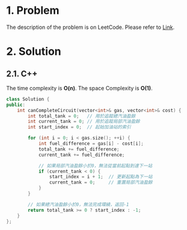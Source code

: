 # 1. Problem

The description of the problem is on LeetCode. Please refer to [Link](https://leetcode.com/problems/gas-station/).

# 2. Solution

## 2.1. C++

The time complexity is **O(n)**. The space Complexity is **O(1)**.

```cpp
class Solution {
public:
    int canCompleteCircuit(vector<int>& gas, vector<int>& cost) {
        int total_tank = 0;   // 用於追蹤總汽油盈餘
        int current_tank = 0; // 用於追蹤局部汽油盈餘
        int start_index = 0;  // 起始加油站的索引

        for (int i = 0; i < gas.size(); ++i) {
            int fuel_difference = gas[i] - cost[i];
            total_tank += fuel_difference;
            current_tank += fuel_difference;

            // 如果局部汽油盈餘小於0，無法從當前起點到達下一站
            if (current_tank < 0) {
                start_index = i + 1;  // 更新起點為下一站
                current_tank = 0;     // 重置局部汽油盈餘
            }
        }

        // 如果總汽油盈餘小於0，無法完成環繞，返回-1
        return total_tank >= 0 ? start_index : -1;
    }
};
```
